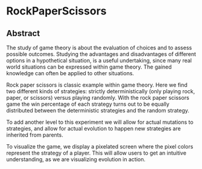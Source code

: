 # RockPaperScissors
## Abstract

The study of game theory is about the evaluation of choices and to assess possible outcomes. Studying the advantages and disadvantages of different options in a hypothetical situation, is a useful undertaking, since many real world situations can be expressed within game theory. The gained knowledge can often be applied to other situations. 

Rock paper scissors is classic example within game theory. Here we find two different kinds of strategies: strictly deterministically (only playing rock, paper, or scissors) versus playing randomly. With the rock paper scissors game the win percentage of each strategy turns out to be equally distributed between the deterministic strategies and the random strategy. 

To add another level to this experiment we will allow for actual mutations to strategies, and allow for actual evolution to happen new strategies are inherited from parents. 

To visualize the game, we display a pixelated screen where the pixel colors represent the strategy of a player. This will allow users to get an intuitive understanding, as we are visualizing evolution in action. 
